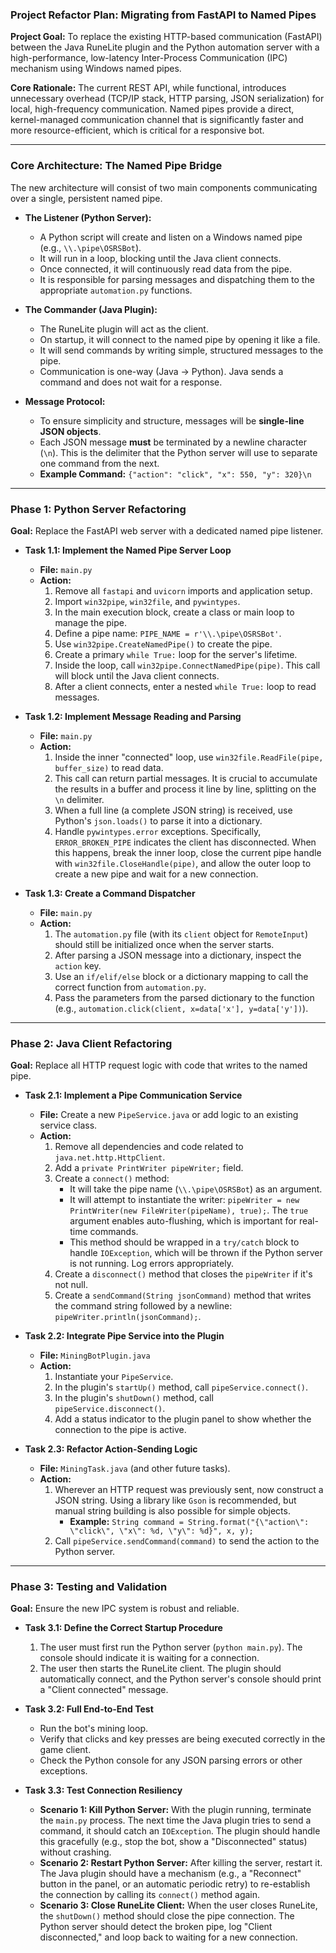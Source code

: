 ### **Project Refactor Plan: Migrating from FastAPI to Named Pipes**

**Project Goal:** To replace the existing HTTP-based communication (FastAPI) between the Java RuneLite plugin and the Python automation server with a high-performance, low-latency Inter-Process Communication (IPC) mechanism using Windows named pipes.

**Core Rationale:** The current REST API, while functional, introduces unnecessary overhead (TCP/IP stack, HTTP parsing, JSON serialization) for local, high-frequency communication. Named pipes provide a direct, kernel-managed communication channel that is significantly faster and more resource-efficient, which is critical for a responsive bot.

---

### **Core Architecture: The Named Pipe Bridge**

The new architecture will consist of two main components communicating over a single, persistent named pipe.

*   **The Listener (Python Server):**
    *   A Python script will create and listen on a Windows named pipe (e.g., `\\.\pipe\OSRSBot`).
    *   It will run in a loop, blocking until the Java client connects.
    *   Once connected, it will continuously read data from the pipe.
    *   It is responsible for parsing messages and dispatching them to the appropriate `automation.py` functions.

*   **The Commander (Java Plugin):**
    *   The RuneLite plugin will act as the client.
    *   On startup, it will connect to the named pipe by opening it like a file.
    *   It will send commands by writing simple, structured messages to the pipe.
    *   Communication is one-way (Java -> Python). Java sends a command and does not wait for a response.

*   **Message Protocol:**
    *   To ensure simplicity and structure, messages will be **single-line JSON objects**.
    *   Each JSON message **must** be terminated by a newline character (`\n`). This is the delimiter that the Python server will use to separate one command from the next.
    *   **Example Command:** `{"action": "click", "x": 550, "y": 320}\n`

---

### **Phase 1: Python Server Refactoring**

**Goal:** Replace the FastAPI web server with a dedicated named pipe listener.

*   **Task 1.1: Implement the Named Pipe Server Loop**
    *   **File:** `main.py`
    *   **Action:**
        1.  Remove all `fastapi` and `uvicorn` imports and application setup.
        2.  Import `win32pipe`, `win32file`, and `pywintypes`.
        3.  In the main execution block, create a class or main loop to manage the pipe.
        4.  Define a pipe name: `PIPE_NAME = r'\\.\pipe\OSRSBot'`.
        5.  Use `win32pipe.CreateNamedPipe()` to create the pipe.
        6.  Create a primary `while True:` loop for the server's lifetime.
        7.  Inside the loop, call `win32pipe.ConnectNamedPipe(pipe)`. This call will block until the Java client connects.
        8.  After a client connects, enter a nested `while True:` loop to read messages.

*   **Task 1.2: Implement Message Reading and Parsing**
    *   **File:** `main.py`
    *   **Action:**
        1.  Inside the inner "connected" loop, use `win32file.ReadFile(pipe, buffer_size)` to read data.
        2.  This call can return partial messages. It is crucial to accumulate the results in a buffer and process it line by line, splitting on the `\n` delimiter.
        3.  When a full line (a complete JSON string) is received, use Python's `json.loads()` to parse it into a dictionary.
        4.  Handle `pywintypes.error` exceptions. Specifically, `ERROR_BROKEN_PIPE` indicates the client has disconnected. When this happens, break the inner loop, close the current pipe handle with `win32file.CloseHandle(pipe)`, and allow the outer loop to create a new pipe and wait for a new connection.

*   **Task 1.3: Create a Command Dispatcher**
    *   **File:** `main.py`
    *   **Action:**
        1.  The `automation.py` file (with its `client` object for `RemoteInput`) should still be initialized once when the server starts.
        2.  After parsing a JSON message into a dictionary, inspect the `action` key.
        3.  Use an `if/elif/else` block or a dictionary mapping to call the correct function from `automation.py`.
        4.  Pass the parameters from the parsed dictionary to the function (e.g., `automation.click(client, x=data['x'], y=data['y'])`).

---

### **Phase 2: Java Client Refactoring**

**Goal:** Replace all HTTP request logic with code that writes to the named pipe.

*   **Task 2.1: Implement a Pipe Communication Service**
    *   **File:** Create a new `PipeService.java` or add logic to an existing service class.
    *   **Action:**
        1.  Remove all dependencies and code related to `java.net.http.HttpClient`.
        2.  Add a `private PrintWriter pipeWriter;` field.
        3.  Create a `connect()` method:
            *   It will take the pipe name (`\\.\pipe\OSRSBot`) as an argument.
            *   It will attempt to instantiate the writer: `pipeWriter = new PrintWriter(new FileWriter(pipeName), true);`. The `true` argument enables auto-flushing, which is important for real-time commands.
            *   This method should be wrapped in a `try/catch` block to handle `IOException`, which will be thrown if the Python server is not running. Log errors appropriately.
        4.  Create a `disconnect()` method that closes the `pipeWriter` if it's not null.
        5.  Create a `sendCommand(String jsonCommand)` method that writes the command string followed by a newline: `pipeWriter.println(jsonCommand);`.

*   **Task 2.2: Integrate Pipe Service into the Plugin**
    *   **File:** `MiningBotPlugin.java`
    *   **Action:**
        1.  Instantiate your `PipeService`.
        2.  In the plugin's `startUp()` method, call `pipeService.connect()`.
        3.  In the plugin's `shutDown()` method, call `pipeService.disconnect()`.
        4.  Add a status indicator to the plugin panel to show whether the connection to the pipe is active.

*   **Task 2.3: Refactor Action-Sending Logic**
    *   **File:** `MiningTask.java` (and other future tasks).
    *   **Action:**
        1.  Wherever an HTTP request was previously sent, now construct a JSON string. Using a library like `Gson` is recommended, but manual string building is also possible for simple objects.
            *   **Example:** `String command = String.format("{\"action\": \"click\", \"x\": %d, \"y\": %d}", x, y);`
        2.  Call `pipeService.sendCommand(command)` to send the action to the Python server.

---

### **Phase 3: Testing and Validation**

**Goal:** Ensure the new IPC system is robust and reliable.

*   **Task 3.1: Define the Correct Startup Procedure**
    1.  The user must first run the Python server (`python main.py`). The console should indicate it is waiting for a connection.
    2.  The user then starts the RuneLite client. The plugin should automatically connect, and the Python server's console should print a "Client connected" message.

*   **Task 3.2: Full End-to-End Test**
    *   Run the bot's mining loop.
    *   Verify that clicks and key presses are being executed correctly in the game client.
    *   Check the Python console for any JSON parsing errors or other exceptions.

*   **Task 3.3: Test Connection Resiliency**
    *   **Scenario 1: Kill Python Server:** With the plugin running, terminate the `main.py` process. The next time the Java plugin tries to send a command, it should catch an `IOException`. The plugin should handle this gracefully (e.g., stop the bot, show a "Disconnected" status) without crashing.
    *   **Scenario 2: Restart Python Server:** After killing the server, restart it. The Java plugin should have a mechanism (e.g., a "Reconnect" button in the panel, or an automatic periodic retry) to re-establish the connection by calling its `connect()` method again.
    *   **Scenario 3: Close RuneLite Client:** When the user closes RuneLite, the `shutDown()` method should close the pipe connection. The Python server should detect the broken pipe, log "Client disconnected," and loop back to waiting for a new connection. 